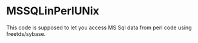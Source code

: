 MSSQLinPerlUNix
===============

This code is supposed to let you access MS Sql data from perl code using freetds/sybase.
